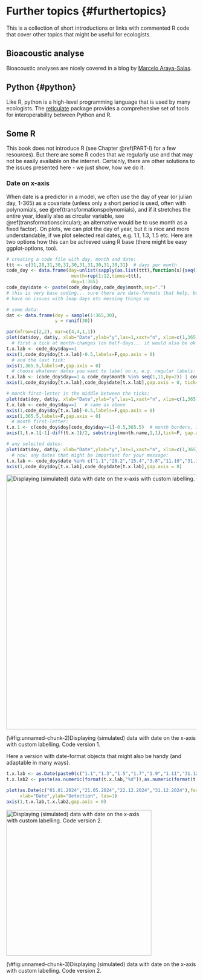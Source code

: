 
# Further topics {#furthertopics}

This is a collection of short introductions or links with commented R code that cover other topics that might be useful for ecologists.

## Bioacoustic analyse
Bioacoustic analyses are nicely covered in a blog by [Marcelo Araya-Salas](https://marce10.github.io).

## Python {#python}
Like R, python is a high-level programming language that is used by many ecologists. The [reticulate](https://rstudio.github.io/reticulate/index.html) package provides a comprehensive set of tools for interoperability between Python and R. 

## Some R
This book does not introduce R (see Chapter \@ref(PART-I) for a few resources). But there are some R codes that we regularly use and that may not be easily available on the internet. Certainly, there are other solutions to the issues presented here - we just show, how we do it.

### Date on x-axis
When date is a predictor in a model, we often use the day of year (or julian day, 1-365) as a covariate (unless only a short period is used, often with polynomials, see \@ref(transformationspolynomials), and if it stretches the entire year, ideally also as circular variable, see \@ref(transformationscircular); an alternative would be to use month as a fixed factor). On plots, we can plot the day of year, but it is nice and more understandable, if we plot selected real dates, e.g. 1.1, 1.3, 1.5 etc. Here are two options how this can be achieved using R base (there might be easy ggplot-options, too).


``` r
# creating a code file with day, month and date:
ttt <- c(31,28,31,30,31,30,31,31,30,31,30,31)  # days per month
code_doy <- data.frame(day=unlist(sapply(as.list(ttt),function(x){seq(1:x)})),
                        month=rep(1:12,times=ttt),
                        doy=1:365)
code_doy$date <- paste(code_doy$day,code_doy$month,sep=".")
# this is very base coding... sure there are date-formats that help, but 5 lines is not that much, either, and you
# have no issues with leap days etc messing things up

# some data:
dat <- data.frame(doy = sample(1:365,30),
                  y = runif(30))
```


``` r
par(mfrow=c(2,2), mar=c(4,4,1,1))
plot(dat$doy, dat$y, xlab="Date",ylab="y",las=1,xaxt="n", xlim=c(1,365))
  # first a tick at month-changes (on half-days... it would also be ok to tick at the first of each month...):
t.x.lab <- code_doy$day==1
axis(1,code_doy$doy[t.x.lab]-0.5,labels=F,gap.axis = 0)
  # and the last tick:
axis(1,365.5,labels=F,gap.axis = 0)
  # choose whatever dates you want to label on x, e.g. regular labels:
t.x.lab <- (code_doy$day==1 & code_doy$month %in% seq(1,11,by=2)) | code_doy$date=="31.12"
axis(1,code_doy$doy[t.x.lab],code_doy$date[t.x.lab],gap.axis = 0, tick=F)

# month first-letter in the middle between the ticks:
plot(dat$doy, dat$y, xlab="Date",ylab="y",las=1,xaxt="n", xlim=c(1,365))
t.x.lab <- code_doy$day==1   # same as above
axis(1,code_doy$doy[t.x.lab]-0.5,labels=F,gap.axis = 0)
axis(1,365.5,labels=F,gap.axis = 0)
  # month first-letter:
t.x.1 <- c(code_doy$doy[code_doy$day==1]-0.5,365.5)  # month borders, including end of year
axis(1,t.x.1[-1]-diff(t.x.1)/2, substring(month.name,1,1),tick=F, gap.axis=0)

# any selected dates:
plot(dat$doy, dat$y, xlab="Date",ylab="y",las=1,xaxt="n", xlim=c(1,365))
  # now: any dates that might be important for your message:
t.x.lab <- code_doy$date %in% c("1.1","28.2","15.4","3.8","11.10","31.12")
axis(1,code_doy$doy[t.x.lab],code_doy$date[t.x.lab],gap.axis = 0)
```

<div class="figure">
<img src="1.99-furthertopics_files/figure-html/unnamed-chunk-2-1.png" alt="Displaying (simulated) data with date on the x-axis with custom labelling. Code version 1." width="672" />
<p class="caption">(\#fig:unnamed-chunk-2)Displaying (simulated) data with date on the x-axis with custom labelling. Code version 1.</p>
</div>

Here a version with date-format objects that might also be handy (and adaptable in many ways).


``` r
t.x.lab <- as.Date(paste0(c("1.1","1.3","1.5","1.7","1.9","1.11","31.12"),".2024"),format="%d.%m.%Y")
t.x.lab2 <- paste(as.numeric(format(t.x.lab,"%d")),as.numeric(format(t.x.lab,"%m")),sep=".")

plot(as.Date(c("01.01.2024","21.05.2024","22.12.2024","31.12.2024"),format="%d.%m.%Y"),c(3,2,6,5), xaxt="n",
     xlab="Date",ylab="Detection", las=1)
axis(1,t.x.lab,t.x.lab2,gap.axis = 0)
```

<div class="figure">
<img src="1.99-furthertopics_files/figure-html/unnamed-chunk-3-1.png" alt="Displaying (simulated) data with date on the x-axis with custom labelling. Code version 2." width="384" />
<p class="caption">(\#fig:unnamed-chunk-3)Displaying (simulated) data with date on the x-axis with custom labelling. Code version 2.</p>
</div>



